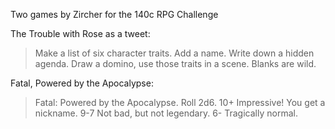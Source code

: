 Two games by Zircher for the 140c RPG Challenge

The Trouble with Rose as a tweet:

> Make a list of six character traits. Add a name. Write down a hidden agenda. Draw a domino, use those traits in a scene. Blanks are wild.

Fatal, Powered by the Apocalypse:

> Fatal: Powered by the Apocalypse. Roll 2d6. 10+ Impressive! You get a nickname. 9-7 Not bad, but not legendary. 6- Tragically normal.
